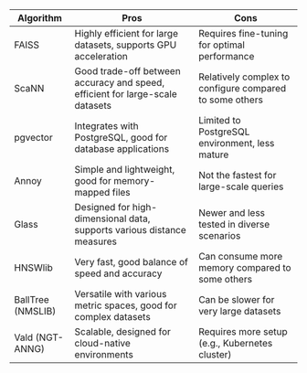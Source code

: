 
| Algorithm         | Pros                                                                          | Cons                                                    |
|-------------------|-------------------------------------------------------------------------------|---------------------------------------------------------|
| FAISS             | Highly efficient for large datasets, supports GPU acceleration                | Requires fine-tuning for optimal performance            |
| ScaNN             | Good trade-off between accuracy and speed, efficient for large-scale datasets | Relatively complex to configure compared to some others |
| pgvector          | Integrates with PostgreSQL, good for database applications                    | Limited to PostgreSQL environment, less mature          |
| Annoy             | Simple and lightweight, good for memory-mapped files                          | Not the fastest for large-scale queries                 |
| Glass             | Designed for high-dimensional data, supports various distance measures        | Newer and less tested in diverse scenarios              |
| HNSWlib           | Very fast, good balance of speed and accuracy                                 | Can consume more memory compared to some others         |
| BallTree (NMSLIB) | Versatile with various metric spaces, good for complex datasets               | Can be slower for very large datasets                   |
| Vald (NGT-ANNG)   | Scalable, designed for cloud-native environments                              | Requires more setup (e.g., Kubernetes cluster)          |
